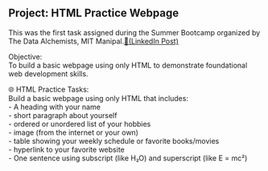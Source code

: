 ## Project: HTML Practice Webpage
This was the first task assigned during the Summer Bootcamp organized by The Data Alchemists, MIT Manipal.<a href="https://www.linkedin.com/posts/the-data-alchemists_summerschool-summertime-summerbootcamp-activity-7332383806831697922-dD7x?utm_source=share&utm_medium=member_desktop&rcm=ACoAAE_892UB8vOg5qCNNPIMlg5rCY2lb7osrxE">🔗(LinkedIn Post)</a> <br>

Objective:<br>
To build a basic webpage using only HTML to demonstrate foundational web development skills. <br>

<p>
🌐 HTML Practice Tasks:<br>
Build a basic webpage using only HTML that includes:<br>
- A heading with your name<br>
- short paragraph about yourself<br>
- ordered or unordered list of your hobbies<br>
- image (from the internet or your own)<br>
- table showing your weekly schedule or favorite books/movies<br>
- hyperlink to your favorite website<br>
- One sentence using subscript (like H₂O) and superscript (like E = mc²)<br>
</p>
